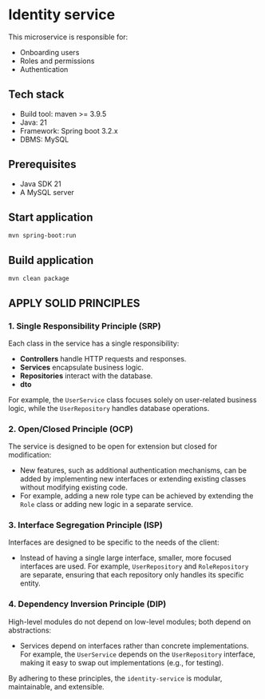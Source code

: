 # Identity service

This microservice is responsible for:

- Onboarding users
- Roles and permissions
- Authentication

## Tech stack

- Build tool: maven >= 3.9.5
- Java: 21
- Framework: Spring boot 3.2.x
- DBMS: MySQL

## Prerequisites

- Java SDK 21
- A MySQL server

## Start application

`mvn spring-boot:run`

## Build application

`mvn clean package`

## APPLY SOLID PRINCIPLES

### 1. **Single Responsibility Principle (SRP)**

Each class in the service has a single responsibility:

- **Controllers** handle HTTP requests and responses.
- **Services** encapsulate business logic.
- **Repositories** interact with the database.
- **dto**

For example, the `UserService` class focuses solely on user-related business logic, while the `UserRepository` handles database operations.

### 2. **Open/Closed Principle (OCP)**

The service is designed to be open for extension but closed for modification:

- New features, such as additional authentication mechanisms, can be added by implementing new interfaces or extending existing classes without modifying existing code.
- For example, adding a new role type can be achieved by extending the `Role` class or adding new logic in a separate service.

### 3. **Interface Segregation Principle (ISP)**

Interfaces are designed to be specific to the needs of the client:

- Instead of having a single large interface, smaller, more focused interfaces are used. For example, `UserRepository` and `RoleRepository` are separate, ensuring that each repository only handles its specific entity.

### 4. **Dependency Inversion Principle (DIP)**

High-level modules do not depend on low-level modules; both depend on abstractions:

- Services depend on interfaces rather than concrete implementations. For example, the `UserService` depends on the `UserRepository` interface, making it easy to swap out implementations (e.g., for testing).

By adhering to these principles, the `identity-service` is modular, maintainable, and extensible.
